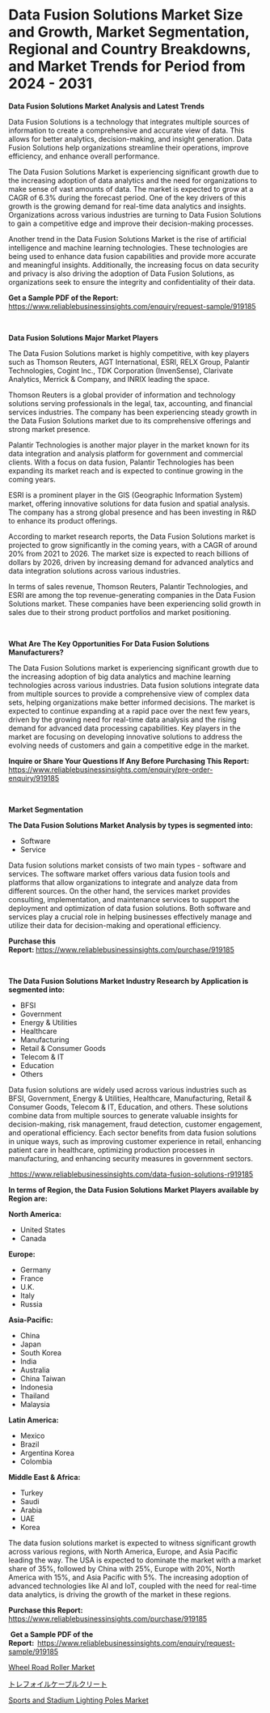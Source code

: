 <p><h1>Data Fusion Solutions Market Size and Growth, Market Segmentation, Regional and Country Breakdowns, and Market Trends for Period from 2024 -  2031</h1></p><p><strong>Data Fusion Solutions Market Analysis and Latest Trends</strong></p>
<p><p>Data Fusion Solutions is a technology that integrates multiple sources of information to create a comprehensive and accurate view of data. This allows for better analytics, decision-making, and insight generation. Data Fusion Solutions help organizations streamline their operations, improve efficiency, and enhance overall performance.</p><p>The Data Fusion Solutions Market is experiencing significant growth due to the increasing adoption of data analytics and the need for organizations to make sense of vast amounts of data. The market is expected to grow at a CAGR of 6.3% during the forecast period. One of the key drivers of this growth is the growing demand for real-time data analytics and insights. Organizations across various industries are turning to Data Fusion Solutions to gain a competitive edge and improve their decision-making processes.</p><p>Another trend in the Data Fusion Solutions Market is the rise of artificial intelligence and machine learning technologies. These technologies are being used to enhance data fusion capabilities and provide more accurate and meaningful insights. Additionally, the increasing focus on data security and privacy is also driving the adoption of Data Fusion Solutions, as organizations seek to ensure the integrity and confidentiality of their data.</p></p>
<p><strong>Get a Sample PDF of the Report:&nbsp;</strong> <a href="https://www.reliablebusinessinsights.com/enquiry/request-sample/919185">https://www.reliablebusinessinsights.com/enquiry/request-sample/919185</a></p>
<p>&nbsp;</p>
<p><strong>Data Fusion Solutions Major Market Players</strong></p>
<p><p>The Data Fusion Solutions market is highly competitive, with key players such as Thomson Reuters, AGT International, ESRI, RELX Group, Palantir Technologies, Cogint Inc., TDK Corporation (InvenSense), Clarivate Analytics, Merrick & Company, and INRIX leading the space.</p><p>Thomson Reuters is a global provider of information and technology solutions serving professionals in the legal, tax, accounting, and financial services industries. The company has been experiencing steady growth in the Data Fusion Solutions market due to its comprehensive offerings and strong market presence.</p><p>Palantir Technologies is another major player in the market known for its data integration and analysis platform for government and commercial clients. With a focus on data fusion, Palantir Technologies has been expanding its market reach and is expected to continue growing in the coming years.</p><p>ESRI is a prominent player in the GIS (Geographic Information System) market, offering innovative solutions for data fusion and spatial analysis. The company has a strong global presence and has been investing in R&D to enhance its product offerings.</p><p>According to market research reports, the Data Fusion Solutions market is projected to grow significantly in the coming years, with a CAGR of around 20% from 2021 to 2026. The market size is expected to reach billions of dollars by 2026, driven by increasing demand for advanced analytics and data integration solutions across various industries.</p><p>In terms of sales revenue, Thomson Reuters, Palantir Technologies, and ESRI are among the top revenue-generating companies in the Data Fusion Solutions market. These companies have been experiencing solid growth in sales due to their strong product portfolios and market positioning.</p></p>
<p>&nbsp;</p>
<p><strong>What Are The Key Opportunities For Data Fusion Solutions Manufacturers?</strong></p>
<p><p>The Data Fusion Solutions market is experiencing significant growth due to the increasing adoption of big data analytics and machine learning technologies across various industries. Data fusion solutions integrate data from multiple sources to provide a comprehensive view of complex data sets, helping organizations make better informed decisions. The market is expected to continue expanding at a rapid pace over the next few years, driven by the growing need for real-time data analysis and the rising demand for advanced data processing capabilities. Key players in the market are focusing on developing innovative solutions to address the evolving needs of customers and gain a competitive edge in the market.</p></p>
<p><strong>Inquire or Share Your Questions If Any Before Purchasing This Report:</strong> <a href="https://www.reliablebusinessinsights.com/enquiry/pre-order-enquiry/919185">https://www.reliablebusinessinsights.com/enquiry/pre-order-enquiry/919185</a></p>
<p>&nbsp;</p>
<p><strong>Market Segmentation</strong></p>
<p><strong>The Data Fusion Solutions Market Analysis by types is segmented into:</strong></p>
<p><ul><li>Software</li><li>Service</li></ul></p>
<p><p>Data fusion solutions market consists of two main types - software and services. The software market offers various data fusion tools and platforms that allow organizations to integrate and analyze data from different sources. On the other hand, the services market provides consulting, implementation, and maintenance services to support the deployment and optimization of data fusion solutions. Both software and services play a crucial role in helping businesses effectively manage and utilize their data for decision-making and operational efficiency.</p></p>
<p><strong>Purchase this Report:&nbsp;</strong><a href="https://www.reliablebusinessinsights.com/purchase/919185">https://www.reliablebusinessinsights.com/purchase/919185</a></p>
<p>&nbsp;</p>
<p><strong>The Data Fusion Solutions Market Industry Research by Application is segmented into:</strong></p>
<p><ul><li>BFSI</li><li>Government</li><li>Energy & Utilities</li><li>Healthcare</li><li>Manufacturing</li><li>Retail & Consumer Goods</li><li>Telecom & IT</li><li>Education</li><li>Others</li></ul></p>
<p><p>Data fusion solutions are widely used across various industries such as BFSI, Government, Energy & Utilities, Healthcare, Manufacturing, Retail & Consumer Goods, Telecom & IT, Education, and others. These solutions combine data from multiple sources to generate valuable insights for decision-making, risk management, fraud detection, customer engagement, and operational efficiency. Each sector benefits from data fusion solutions in unique ways, such as improving customer experience in retail, enhancing patient care in healthcare, optimizing production processes in manufacturing, and enhancing security measures in government sectors.</p></p>
<p><a href="https://www.reliablebusinessinsights.com/data-fusion-solutions-r919185">&nbsp;https://www.reliablebusinessinsights.com/data-fusion-solutions-r919185</a></p>
<p><strong>In terms of Region, the Data Fusion Solutions Market Players available by Region are:</strong></p>
<p>
    <p> <strong> North America: </strong>
        <ul>
            <li>United States</li>
            <li>Canada</li>
        </ul>
        </p> 
    <p> <strong> Europe: </strong>
        <ul>
            <li>Germany</li>
            <li>France</li>
            <li>U.K.</li>
            <li>Italy</li>
            <li>Russia</li>
        </ul>
        </p> 
    <p> <strong> Asia-Pacific: </strong>
        <ul>
            <li>China</li>
            <li>Japan</li>
            <li>South Korea</li>
            <li>India</li>
            <li>Australia</li>
            <li>China Taiwan</li>
            <li>Indonesia</li>
            <li>Thailand</li>
            <li>Malaysia</li>
        </ul>
        </p> 
    <p> <strong> Latin America: </strong>
        <ul>
            <li>Mexico</li>
            <li>Brazil</li>
            <li>Argentina Korea</li>
            <li>Colombia</li>
        </ul>
        </p> 
    <p> <strong> Middle East & Africa: </strong>
        <ul>
            <li>Turkey</li>
            <li>Saudi</li>
            <li>Arabia</li>
            <li>UAE</li>
            <li>Korea</li>
        </ul>
    </p>
    </p>
<p><p>The data fusion solutions market is expected to witness significant growth across various regions, with North America, Europe, and Asia Pacific leading the way. The USA is expected to dominate the market with a market share of 35%, followed by China with 25%, Europe with 20%, North America with 15%, and Asia Pacific with 5%. The increasing adoption of advanced technologies like AI and IoT, coupled with the need for real-time data analytics, is driving the growth of the market in these regions.</p></p>
<p><strong>Purchase this Report: </strong><a href="https://www.reliablebusinessinsights.com/purchase/919185">https://www.reliablebusinessinsights.com/purchase/919185</a></p>
<p>&nbsp;<strong>Get a Sample PDF of the Report:&nbsp;&nbsp;</strong><a href="https://www.reliablebusinessinsights.com/enquiry/request-sample/919185">https://www.reliablebusinessinsights.com/enquiry/request-sample/919185</a></p>
<p><strong></strong></p>
<p><p><a href="https://github.com/Krish2023na/Market-Research-Report-List-5/blob/main/wheel-road-roller-market.md">Wheel Road Roller Market</a></p><p><a href="https://github.com/FredaJerde/Market-Research-Report-List-1/blob/main/3785665170791.md">トレフォイルケーブルクリート</a></p><p><a href="https://github.com/bmorecock/Market-Research-Report-List-4/blob/main/sports-and-stadium-lighting-poles-market.md">Sports and Stadium Lighting Poles Market</a></p></p>